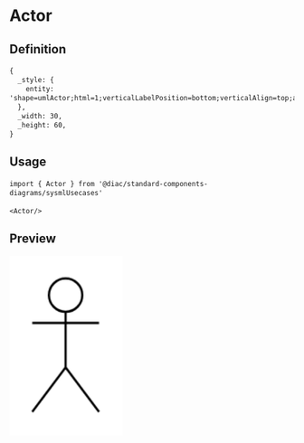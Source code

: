 # Actor

## Definition

```
{
  _style: { 
    entity: 'shape=umlActor;html=1;verticalLabelPosition=bottom;verticalAlign=top;align=center;',
  },
  _width: 30,
  _height: 60,
}
```

## Usage

```
import { Actor } from '@diac/standard-components-diagrams/sysmlUsecases'

<Actor/>
```

## Preview

<img src="./actor.png" width="200"/>
